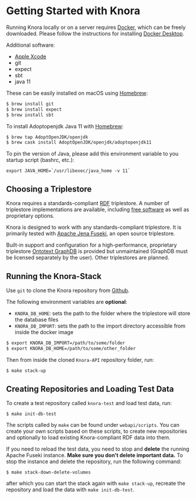 <!---
Copyright © 2015-2019 the contributors (see Contributors.md).

This file is part of Knora.

Knora is free software: you can redistribute it and/or modify
it under the terms of the GNU Affero General Public License as published
by the Free Software Foundation, either version 3 of the License, or
(at your option) any later version.

Knora is distributed in the hope that it will be useful,
but WITHOUT ANY WARRANTY; without even the implied warranty of
MERCHANTABILITY or FITNESS FOR A PARTICULAR PURPOSE.  See the
GNU Affero General Public License for more details.

You should have received a copy of the GNU Affero General Public
License along with Knora.  If not, see <http://www.gnu.org/licenses/>.
-->

# Getting Started with Knora

Running Knora locally or on a server requires [Docker](https://www.docker.com), which
can be freely downloaded. Please follow the instructions for installing
[Docker Desktop](https://www.docker.com/products/docker-desktop).

Additional software:

- [Apple Xcode](https://itunes.apple.com/us/app/xcode/id497799835)
- git
- expect
- sbt
- java 11

These can be easily installed on macOS using [Homebrew](https://brew.sh):

```bash
$ brew install git
$ brew install expect
$ brew install sbt
```

To install Adoptopenjdk Java 11 with [Homebrew](https://brew.sh):

```bash
$ brew tap AdoptOpenJDK/openjdk
$ brew cask install AdoptOpenJDK/openjdk/adoptopenjdk11
```

To pin the version of Java, please add this environment variable to you startup script (bashrc, etc.):

```
export JAVA_HOME=`/usr/libexec/java_home -v 11`
```

## Choosing a Triplestore

Knora requires a standards-compliant
[RDF](https://www.w3.org/TR/rdf11-primer/) triplestore. A number of
triplestore implementations are available, including [free
software](http://www.gnu.org/philosophy/free-sw.en.html) as well as
proprietary options.

Knora is designed to work with any standards-compliant
triplestore. It is primarily tested with
[Apache Jena Fuseki](https://jena.apache.org), an open source triplestore.

Built-in support and configuration for a high-performance, proprietary
triplestore [Ontotext GraphDB](http://ontotext.com/products/graphdb/) is
provided but unmaintained (GraphDB must be licensed separately by the user).
Other triplestores are planned.

## Running the Knora-Stack

Use `git` to clone the Knora repository from [Github](https://github.com/dasch-swiss/knora-api).

The following environment variables are **optional**:

- `KNORA_DB_HOME`: sets the path to the folder where the triplestore will store
the database files
- `KNORA_DB_IMPORT`: sets the path to the import directory accessible from
inside the docker image

```bash
$ export KNORA_DB_IMPORT=/path/to/some/folder
$ export KNORA_DB_HOME=/path/to/some/other_folder
```

Then from inside the cloned `Knora-API` repository folder, run:

```bash
$ make stack-up
```

## Creating Repositories and Loading Test Data

To create a test repository called `knora-test` and load test data, run:

```
$ make init-db-test
```

The scripts called by `make` can be found under `webapi/scripts`. You can
create your own scripts based on these scripts, to create new
repositories and optionally to load existing Knora-compliant RDF data
into them.

If you need to reload the test data, you need to stop and **delete** the
running Apache Fuseki instance. **Make sure you don't delete important data.**
To stop the instance and delete the repository, run the following command:

```
$ make stack-down-delete-volumes
```

after which you can start the stack again with `make stack-up`, recreate
the repository and load the data with `make init-db-test`.
